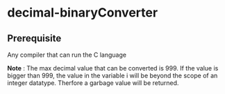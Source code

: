 # decimal-binaryConverter

## Prerequisite 
Any compiler that can run the C language 

**Note** : The max decimal value that can be converted is 999. 
  If the value is bigger than 999, the value in the variable i will be beyond the scope of an integer datatype. Therfore a garbage value will be returned. 
  
